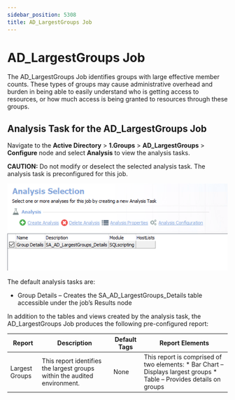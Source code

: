 ```yaml
---
sidebar_position: 5308
title: AD_LargestGroups Job
---
```


# AD\_LargestGroups Job

The AD\_LargestGroups Job identifies groups with large effective member counts. These types of groups may cause administrative overhead and burden in being able to easily understand who is getting access to resources, or how much access is being granted to resources through these groups.

## Analysis Task for the AD\_LargestGroups Job

Navigate to the **Active Directory** > **1.Groups** > **AD\_LargestGroups** > **Configure** node and select **Analysis** to view the analysis tasks.

**CAUTION:** Do not modify or deselect the selected analysis task. The analysis task is preconfigured for this job.

![Analysis Task for the AD_LargestGroups Job](../../../../../../../static/images/AccessAnalyzer_12.0/Content/Resources/Images/EnterpriseAuditor/Solutions/ActiveDirectory/Groups/LargestGroupsAnalysis.png "Analysis Task for the AD_LargestGroups Job")

The default analysis tasks are:

* Group Details – Creates the SA\_AD\_LargestGroups\_Details table accessible under the job’s Results node

In addition to the tables and views created by the analysis task, the AD\_LargestGroups Job produces the following pre-configured report:

| Report | Description | Default Tags | Report Elements |
| --- | --- | --- | --- |
| Largest Groups | This report identifies the largest groups within the audited environment. | None | This report is comprised of two elements:   * Bar Chart – Displays largest groups  * Table – Provides details on groups |